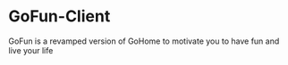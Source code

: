 # GoFun-Client
GoFun is a revamped version of GoHome to motivate you to have fun and live your life
